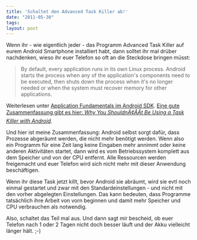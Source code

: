 ```yaml
---
title: 'Schaltet den Advanced Task Killer ab!'
date: "2011-05-30"
tags: 
layout: post
---
```

Wenn ihr - wie eigentlich jeder - das Programm Advanced Task Killer auf eurem Android Smartphone installiert habt, dann solltet ihr mal drüber nachdenken, wieso ihr euer Telefon so oft an die Steckdose bringen müsst:
<blockquote>By default, every application runs in its own Linux process. Android starts the process when any of the application's components need to be executed, then shuts down the process when it's no longer needed or when the system must recover memory for other applications.</blockquote>
Weiterlesen unter <a href="http://developer.android.com/guide/topics/fundamentals.html">Application Fundamentals im Android SDK</a>. <a href="http://geekfor.me/faq/you-shouldnt-be-using-a-task-killer-with-android/">Eine gute Zusammenfassung gibt es hier: <em>Why You ShouldnÃ¢ÂÂt Be Using a Task Killer with Android</em></a>.

Und hier ist meine Zusammenfassung: Android selbst sorgt dafür, dass Prozesse abgeräumt werden, die nicht mehr benötigt werden. Wenn also ein Programm für eine Zeit lang keine Eingaben mehr annimmt oder keine anderen Aktivitäten startet, dann wird es vom Betriebssystem komplett aus dem Speicher und von der CPU entfernt. Alle Ressourcen werden freigemacht und euer Telefon wird sich nicht mehr mit dieser Anwendung beschäftigen.

Wenn ihr diese Task jetzt killt, bevor Android sie abräumt, wird sie evtl noch einmal gestartet und zwar mit den Standardeinstellungen - und nicht mit den vorher abgelegten Einstellungen. Das kann bedeuten, dass Programme tatsächlich ihre Arbeit von vorn beginnen und damit mehr Speicher und CPU verbrauchen als notwendig.

Also, schaltet das Teil mal aus. Und dann sagt mir bescheid, ob euer Telefon nach 1 oder 2 Tagen nicht doch besser läuft und der Akku vielleicht länger hält. ;-)
